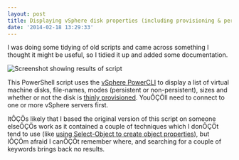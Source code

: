 ```yaml
---
layout: post
title: Displaying vSphere disk properties (including provisioning & persistence)
date: '2014-02-18 13:29:33'
---
```



I was doing some tidying of old scripts and came across something I thought it might be useful, so I tidied it up and added some documentation.

![Screenshot showing results of script](/content/images/2016/01/DiskInformation.png)

This PowerShell script uses the [vSphere PowerCLI](https://www.vmware.com/support/developer/PowerCLI/index.html) to display a list of virtual machine disks, file-names, modes (persistent or non-persistent), sizes and whether or not the disk is [thinly provisioned](https://www.vmware.com/products/vsphere/features/storage-thin-provisioning.html). YouÔÇÖll need to connect to one or more vSphere servers first.

<script src="https://gist.github.com/GuruAnt/9069627.js"></script>  
 ItÔÇÖs likely that I based the original version of this script on someone elseÔÇÖs work as it contained a couple of techniques which I donÔÇÖt tend to use (like [using Select-Object to create object properties](http://blogs.msdn.com/b/mediaandmicrocode/archive/2008/11/26/microcode-powershell-scripting-tricks-select-object-note-properties-vs-add-member-script-properties.aspx)), but IÔÇÖm afraid I canÔÇÖt remember where, and searching for a couple of keywords brings back no results.


